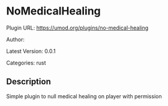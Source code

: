 # NoMedicalHealing

Plugin URL: https://umod.org/plugins/no-medical-healing

Author: 

Latest Version: 0.0.1

Categories: rust

## Description

Simple plugin to null medical healing on player with permission

